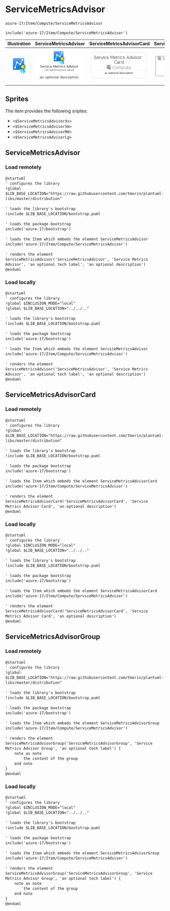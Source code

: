 # ServiceMetricsAdvisor


```text
azure-17/Item/Compute/ServiceMetricsAdvisor
```

```text
include('azure-17/Item/Compute/ServiceMetricsAdvisor')
```



| Illustration | ServiceMetricsAdvisor | ServiceMetricsAdvisorCard | ServiceMetricsAdvisorGroup |
| :---: | :---: | :---: | :---: |
| ![illustration for Illustration](../../../azure-17/Item/Compute/ServiceMetricsAdvisor.png) | ![illustration for ServiceMetricsAdvisor](../../../azure-17/Item/Compute/ServiceMetricsAdvisor.Local.png) | ![illustration for ServiceMetricsAdvisorCard](../../../azure-17/Item/Compute/ServiceMetricsAdvisorCard.Local.png) | ![illustration for ServiceMetricsAdvisorGroup](../../../azure-17/Item/Compute/ServiceMetricsAdvisorGroup.Local.png) |



## Sprites
The item provides the following sriptes:

- `<$ServiceMetricsAdvisorXs>`
- `<$ServiceMetricsAdvisorSm>`
- `<$ServiceMetricsAdvisorMd>`
- `<$ServiceMetricsAdvisorLg>`





## ServiceMetricsAdvisor

### Load remotely
```plantuml
@startuml
' configures the library
!global $LIB_BASE_LOCATION="https://raw.githubusercontent.com/tmorin/plantuml-libs/master/distribution"

' loads the library's bootstrap
!include $LIB_BASE_LOCATION/bootstrap.puml

' loads the package bootstrap
include('azure-17/bootstrap')

' loads the Item which embeds the element ServiceMetricsAdvisor
include('azure-17/Item/Compute/ServiceMetricsAdvisor')

' renders the element
ServiceMetricsAdvisor('ServiceMetricsAdvisor', 'Service Metrics Advisor', 'an optional tech label', 'an optional description')
@enduml
```

### Load locally
```plantuml
@startuml
' configures the library
!global $INCLUSION_MODE="local"
!global $LIB_BASE_LOCATION="../../.."

' loads the library's bootstrap
!include $LIB_BASE_LOCATION/bootstrap.puml

' loads the package bootstrap
include('azure-17/bootstrap')

' loads the Item which embeds the element ServiceMetricsAdvisor
include('azure-17/Item/Compute/ServiceMetricsAdvisor')

' renders the element
ServiceMetricsAdvisor('ServiceMetricsAdvisor', 'Service Metrics Advisor', 'an optional tech label', 'an optional description')
@enduml
```

## ServiceMetricsAdvisorCard

### Load remotely
```plantuml
@startuml
' configures the library
!global $LIB_BASE_LOCATION="https://raw.githubusercontent.com/tmorin/plantuml-libs/master/distribution"

' loads the library's bootstrap
!include $LIB_BASE_LOCATION/bootstrap.puml

' loads the package bootstrap
include('azure-17/bootstrap')

' loads the Item which embeds the element ServiceMetricsAdvisorCard
include('azure-17/Item/Compute/ServiceMetricsAdvisor')

' renders the element
ServiceMetricsAdvisorCard('ServiceMetricsAdvisorCard', 'Service Metrics Advisor Card', 'an optional description')
@enduml
```

### Load locally
```plantuml
@startuml
' configures the library
!global $INCLUSION_MODE="local"
!global $LIB_BASE_LOCATION="../../.."

' loads the library's bootstrap
!include $LIB_BASE_LOCATION/bootstrap.puml

' loads the package bootstrap
include('azure-17/bootstrap')

' loads the Item which embeds the element ServiceMetricsAdvisorCard
include('azure-17/Item/Compute/ServiceMetricsAdvisor')

' renders the element
ServiceMetricsAdvisorCard('ServiceMetricsAdvisorCard', 'Service Metrics Advisor Card', 'an optional description')
@enduml
```

## ServiceMetricsAdvisorGroup

### Load remotely
```plantuml
@startuml
' configures the library
!global $LIB_BASE_LOCATION="https://raw.githubusercontent.com/tmorin/plantuml-libs/master/distribution"

' loads the library's bootstrap
!include $LIB_BASE_LOCATION/bootstrap.puml

' loads the package bootstrap
include('azure-17/bootstrap')

' loads the Item which embeds the element ServiceMetricsAdvisorGroup
include('azure-17/Item/Compute/ServiceMetricsAdvisor')

' renders the element
ServiceMetricsAdvisorGroup('ServiceMetricsAdvisorGroup', 'Service Metrics Advisor Group', 'an optional tech label') {
    note as note
        the content of the group
    end note
}
@enduml
```

### Load locally
```plantuml
@startuml
' configures the library
!global $INCLUSION_MODE="local"
!global $LIB_BASE_LOCATION="../../.."

' loads the library's bootstrap
!include $LIB_BASE_LOCATION/bootstrap.puml

' loads the package bootstrap
include('azure-17/bootstrap')

' loads the Item which embeds the element ServiceMetricsAdvisorGroup
include('azure-17/Item/Compute/ServiceMetricsAdvisor')

' renders the element
ServiceMetricsAdvisorGroup('ServiceMetricsAdvisorGroup', 'Service Metrics Advisor Group', 'an optional tech label') {
    note as note
        the content of the group
    end note
}
@enduml
```

